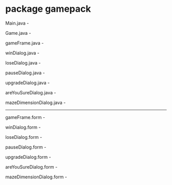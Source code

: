 # package gamepack
Main.java - 

Game.java - 

gameFrame.java - 

winDialog.java - 

loseDialog.java - 

pauseDialog.java - 

upgradeDialog.java - 

areYouSureDialog.java - 

mazeDimensionDialog.java - 

---

gameFrame.form - 

winDialog.form -  

loseDialog.form - 

pauseDialog.form - 

upgradeDialog.form - 

areYouSureDialog.form - 

mazeDimensionDialog.form - 


